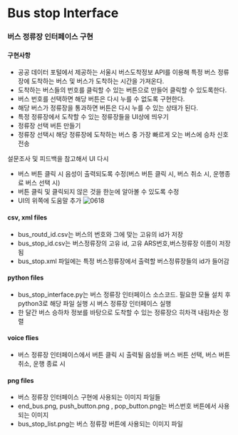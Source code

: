 # Bus stop Interface
### 버스 정류장 인터페이스 구현

#### 구현사항

 - 공공 데이터 포털에서 제공하는 서울시 버스도착정보 API를 이용해 특정 버스 정류장에 도착하는 버스 및 버스가 도착하는 시간을 가져온다.
 - 도착하는 버스들의 번호를 클릭할 수 있는 버튼으로 만들어 클릭할 수 있도록한다.
 - 버스 번호를 선택하면 해당 버튼은 다시 누를 수 없도록 구현한다.
 - 해당 버스가 정류장을 통과하면 버튼은 다시 누를 수 있는 상태가 된다.
 - 특정 정류장에서 도착할 수 있는 정류장들을 UI상에 띄우기
 - 정류장 선택 버튼 만들기
 - 정류장 선택시 해당 정류장에 도착하는 버스 중 가장 빠르게 오는 버스에 승차 신호 전송


설문조사 및 피드백을 참고해서 UI 다시 
- 버스 버튼 클릭 시 음성이 출력되도록 수정(버스 버튼 클릭 시, 버스 취소 시, 운행종료 버스 선택 시)
- 버튼 클릭 및 클릭되지 않은 것을 한눈에 알아볼 수 있도록 수정
- UI의 위쪽에 도움말 추가
![0618](https://user-images.githubusercontent.com/68097144/122436974-3ab6b180-cfd4-11eb-96d1-9cd270b08cd0.png)

#### csv, xml files
  - bus_routd_id.csv는 버스의 번호와 그에 맞는 고유의 id가 저장
  - bus_stop_id.csv는 버스정류장의 고유 id, 고유 ARS번호,버스정류장 이름이 저장됨
  - bus_stop.xml 파일에는 특정 버스정류장에서 출력할 버스정류장들의 id가 들어감
#### python files
  - bus_stop_interface.py는 버스 정류장 인터페이스 소스코드. 필요한 모듈 설치 후 python3로 해당 파일 실행 시 버스 정류장 인터페이스 실행
  - 한 달간 버스 승하차 정보를 바탕으로 도착할 수 있는 정류장으 히차객 내림차순 정렬
#### voice flies
  - 버스 정류장 인터페이스에서 버튼 클릭 시 출력될 음성들 버스 버튼 선택, 버스 버튼 취소, 운행 종료 시 
#### png files
  - 버스 정류장 인터페이스 구현에 사용되는 이미지 파일들
  - end_bus.png, push_button.png , pop_button.png는 버스번호 버튼에서 사용되는 이미지
  - bus_stop_list.png는 버스 정류장 버튼에 사용되는 이미지 파일
